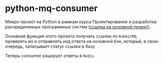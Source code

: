 # python-mq-consumer
Микро-проект на Python в рамкам курса Проектирование и разработка распределенных программных систем
[(ссылка на основной проект)](https://github.com/exceq/distsys).

Основная функция этого проекта получать ссылки по `RabbitMQ`, проверять их
и отправлять код ответа на основной бэк, который, в свою очередь, записывает статус ссылки в базу

Теперь consumer кэширует ответы в `Redis`